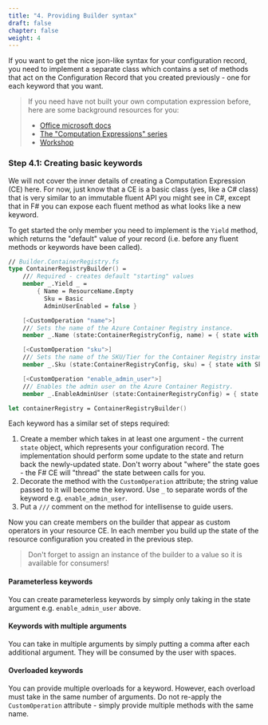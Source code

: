 ```yaml
---
title: "4. Providing Builder syntax"
draft: false
chapter: false
weight: 4
---
```


If you want to get the nice json-like syntax for your configuration record, you need to implement a separate class which contains a set of methods that act on the Configuration Record that you created previously - one for each keyword that you want.

> If you need have not built your own computation expression before, here are some background resources for you:
> * [Office microsoft docs](https://docs.microsoft.com/en-us/dotnet/fsharp/language-reference/computation-expressions)
> * [The "Computation Expressions" series](https://fsharpforfunandprofit.com/series/computation-expressions.html)
> * [Workshop](https://github.com/panesofglass/computation-expressions-workshop)

### Step 4.1: Creating basic keywords
We will not cover the inner details of creating a Computation Expression (CE) here. For now, just know that a CE is a basic class (yes, like a C# class) that is very similar to an immutable fluent API you might see in C#, except that in F# you can expose each fluent method as what looks like a new keyword.

To get started the only member you need to implement is the `Yield` method, which returns the "default" value of your record (i.e. before any fluent methods or keywords have been called).

```fsharp
// Builder.ContainerRegistry.fs
type ContainerRegistryBuilder() =
    /// Required - creates default "starting" values
    member _.Yield _ =
        { Name = ResourceName.Empty
          Sku = Basic
          AdminUserEnabled = false }

    [<CustomOperation "name">]
    /// Sets the name of the Azure Container Registry instance.
    member _.Name (state:ContainerRegistryConfig, name) = { state with Name = ResourceName name }

    [<CustomOperation "sku">]
    /// Sets the name of the SKU/Tier for the Container Registry instance.
    member _.Sku (state:ContainerRegistryConfig, sku) = { state with Sku = sku }

    [<CustomOperation "enable_admin_user">]
    /// Enables the admin user on the Azure Container Registry.
    member _.EnableAdminUser (state:ContainerRegistryConfig) = { state with AdminUserEnabled = true }

let containerRegistry = ContainerRegistryBuilder()
```

Each keyword has a similar set of steps required:

1. Create a member which takes in at least one argument - the current `state` object, which represents your configuration record. The implementation should perform some update to the state and return back the newly-updated state. Don't worry about "where" the state goes - the F# CE will "thread" the state between calls for you.
2. Decorate the method with the `CustomOperation` attribute; the string value passed to it will become the keyword. Use `_` to separate words of the keyword e.g. `enable_admin_user`.
3. Put a `///` comment on the method for intellisense to guide users.

Now you can create members on the builder that appear as custom operators in your resource CE. In each member you build up the state of the resource configuration you created in the previous step.

> Don't forget to assign an instance of the builder to a value so it is available for consumers!

#### Parameterless keywords
You can create parameterless keywords by simply only taking in the state argument e.g. `enable_admin_user` above.

#### Keywords with multiple arguments
You can take in multiple arguments by simply putting a comma after each additional argument. They will be consumed by the user with spaces.

#### Overloaded keywords
You can provide multiple overloads for a keyword. However, each overload must take in the same number of arguments. Do not re-apply the `CustomOperation` attribute - simply provide multiple methods with the same name.
